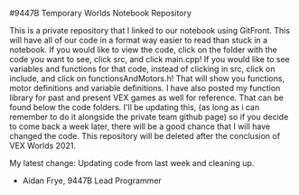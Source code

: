 #9447B Temporary Worlds Notebook Repository

This is a private repository that I linked to our notebook using GitFront. This will have all of our code in a format way easier to read than stuck in a notebook. 
If you would like to view the code, click on the folder with the code you want to see, click src, and click main.cpp! If you would like to see variables and functions for that code, instead of clicking in src, click on include, and click on functionsAndMotors.h! That will show you functions, motor definitions and variable definitions. I have also posted my function library for past and present VEX games as well for reference. That can be found below the code folders. I'll be updating this, (as long as i can remember to do it alongside the private team github page) so if you decide to come back a week later, there will be a good chance that I will have changed the code. This repository will be deleted after the conclusion of VEX Worlds 2021. 

My latest change: Updating code from last week and cleaning up. 

- Aidan Frye, 9447B Lead Programmer
